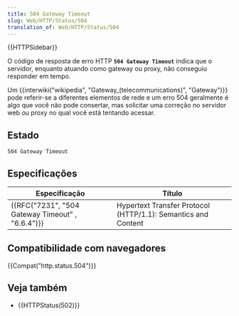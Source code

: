 ```yaml
---
title: 504 Gateway Timeout
slug: Web/HTTP/Status/504
translation_of: Web/HTTP/Status/504
---
```

{{HTTPSidebar}}

O código de resposta de erro HTTP **`504 Gateway Timeout`** indica que o servidor, enquanto atuando como gateway ou proxy, não conseguiu responder em tempo.

Um {{interwiki("wikipedia", "Gateway_(telecommunications)", "Gateway")}} pode referir-se a diferentes elementos de rede e um erro 504 geralmente é algo que você não pode consertar, mas solicitar uma correção no servidor web ou proxy no qual você está tentando acessar.

## Estado

```
504 Gateway Timeout
```

## Especificações

| Especificação                                                    | Título                                                        |
| ---------------------------------------------------------------- | ------------------------------------------------------------- |
| {{RFC("7231", "504 Gateway Timeout" , "6.6.4")}} | Hypertext Transfer Protocol (HTTP/1.1): Semantics and Content |

## Compatibilidade com navegadores

{{Compat("http.status.504")}}

## Veja também

- {{HTTPStatus(502)}}
